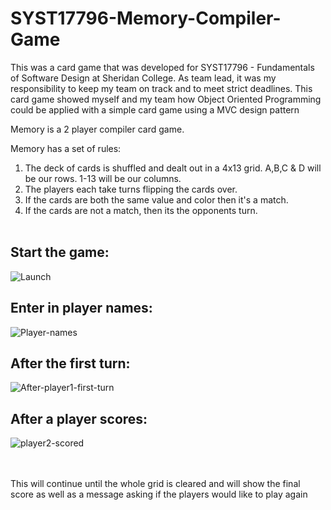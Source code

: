 # SYST17796-Memory-Compiler-Game
This was a card game that was developed for SYST17796 - Fundamentals of Software Design at Sheridan College. 
As team lead, it was my responsibility to keep my team on track and to meet strict deadlines. 
This card game showed myself and my team how Object Oriented Programming could be applied with a simple card game using a MVC design pattern

Memory is a 2 player compiler card game.

Memory has a set of rules:
1. The deck of cards is shuffled and dealt out in a 4x13 grid. A,B,C & D will be our rows. 1-13 will be our columns.
2. The players each take turns flipping the cards over.
3. If the cards are both the same value and color then it's a match.
4. If the cards are not a match, then its the opponents turn.
<br><br>
<h2>Start the game:</h2>

![Launch](https://user-images.githubusercontent.com/19481324/158503862-5bb6d9fb-395e-4014-b4de-0a68e186d9b5.png)

<h2>Enter in player names:</h2>

![Player-names](https://user-images.githubusercontent.com/19481324/158503934-d0f6ee7b-2491-4433-8f1c-1e69fc728f7f.png)

<h2>After the first turn:</h2>

![After-player1-first-turn](https://user-images.githubusercontent.com/19481324/158504027-2fddc567-7856-48f9-a936-fa71322dd7ea.PNG)

<h2>After a player scores:</h2>

![player2-scored](https://user-images.githubusercontent.com/19481324/158504066-3909b66d-f7ca-4c59-8cbf-7560b9891963.PNG)

<br><br>
This will continue until the whole grid is cleared and will show the final score as well as a message asking if the players would like to play again
